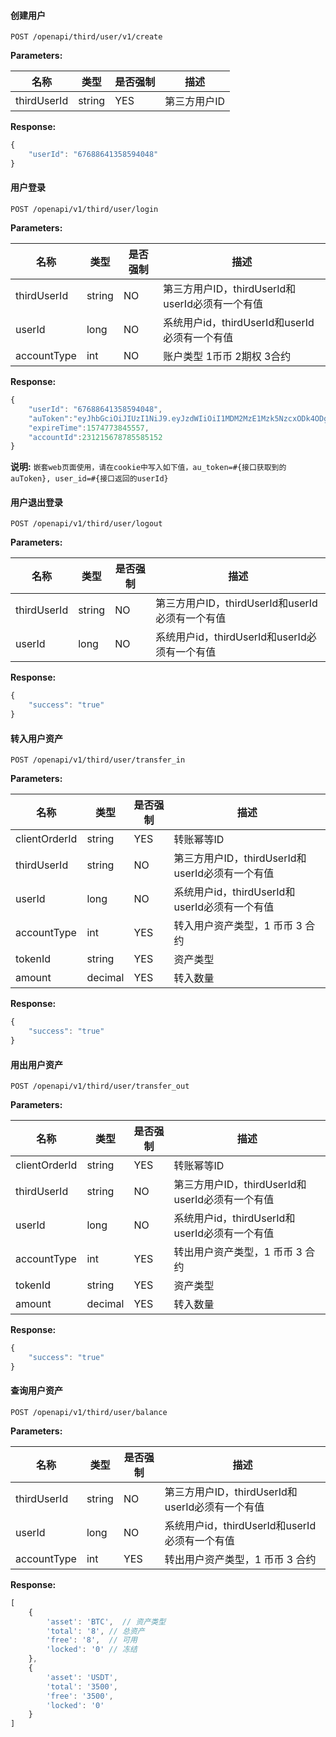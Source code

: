 #### 创建用户

```shell
POST /openapi/third/user/v1/create
```

**Parameters:**

名称 | 类型 | 是否强制 | 描述
------------ | ------------ | ------------ | ------------
thirdUserId | string | YES | 第三方用户ID

**Response:**

```javascript
{
    "userId": "67688641358594048"
}
```

#### 用户登录

```shell
POST /openapi/v1/third/user/login
```

**Parameters:**

名称 | 类型 | 是否强制 | 描述
------------ | ------------ | ------------ | ------------
thirdUserId | string | NO | 第三方用户ID，thirdUserId和userId必须有一个有值
userId | long | NO | 系统用户id，thirdUserId和userId必须有一个有值
accountType | int | NO | 账户类型 1币币 2期权 3合约


**Response:**

```javascript
{
    "userId": "67688641358594048",
    "auToken":"eyJhbGciOiJIUzI1NiJ9.eyJzdWIiOiI1MDM2MzE1Mzk5NzcxODk4ODgiLCJfdGltZSI6MTU3NDc3Mzc1NzkyMSwiX3IiOiJZT25Wd3MzTm44MTAiLCJfcCI6IjQ4M2NhMzMzZmZlMzgxYTBjYjMxN2YyNTEwNmUzYzNlIn0.z6f2T2eZW8YhtjZNzuDWuiFJTsDbrrBp-uXHCCuv5P0",
    "expireTime":1574773845557,
    "accountId":231215678785585152
}
```

**说明:**
`嵌套web页面使用，请在cookie中写入如下值，au_token=#{接口获取到的auToken}, user_id=#{接口返回的userId}`

#### 用户退出登录

```shell
POST /openapi/v1/third/user/logout
```

**Parameters:**

名称 | 类型 | 是否强制 | 描述
------------ | ------------ | ------------ | ------------
thirdUserId | string | NO | 第三方用户ID，thirdUserId和userId必须有一个有值
userId | long | NO | 系统用户id，thirdUserId和userId必须有一个有值

**Response:**

```javascript
{
    "success": "true"
}
```

#### 转入用户资产

```shell
POST /openapi/v1/third/user/transfer_in
```

**Parameters:**

名称 | 类型 | 是否强制 | 描述
------------ | ------------ | ------------ | ------------
clientOrderId | string | YES |转账幂等ID
thirdUserId | string | NO | 第三方用户ID，thirdUserId和userId必须有一个有值
userId | long | NO | 系统用户id，thirdUserId和userId必须有一个有值
accountType | int | YES | 转入用户资产类型，1 币币 3 合约
tokenId | string | YES | 资产类型
amount | decimal | YES | 转入数量

**Response:**

```javascript
{
    "success": "true"
}
```

#### 用出用户资产

```shell
POST /openapi/v1/third/user/transfer_out
```

**Parameters:**

名称 | 类型 | 是否强制 | 描述
------------ | ------------ | ------------ | ------------
clientOrderId | string | YES |转账幂等ID
thirdUserId | string | NO | 第三方用户ID，thirdUserId和userId必须有一个有值
userId | long | NO | 系统用户id，thirdUserId和userId必须有一个有值
accountType | int | YES | 转出用户资产类型，1 币币 3 合约
tokenId | string | YES | 资产类型
amount | decimal | YES | 转入数量

**Response:**

```javascript
{
    "success": "true"
}
```

#### 查询用户资产

```shell
POST /openapi/v1/third/user/balance
```

**Parameters:**

名称 | 类型 | 是否强制 | 描述
------------ | ------------ | ------------ | ------------
thirdUserId | string | NO | 第三方用户ID，thirdUserId和userId必须有一个有值
userId | long | NO | 系统用户id，thirdUserId和userId必须有一个有值
accountType | int | YES | 转出用户资产类型，1 币币 3 合约

**Response:**

```javascript
[
    {
        'asset': 'BTC',  // 资产类型
        'total': '8', // 总资产
        'free': '8',  // 可用
        'locked': '0' // 冻结
    },
    {
        'asset': 'USDT', 
        'total': '3500', 
        'free': '3500', 
        'locked': '0'
    }
]
```